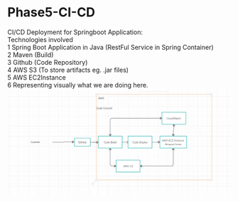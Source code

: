 # Phase5-CI-CD
CI/CD Deployment for Springboot Application:<br/>
 Technologies involved<br/>
   1	Spring Boot Application in Java (RestFul Service in Spring Container)<br/>
   2	Maven (Build)<br/>
   3	Github (Code Repository)<br/>
   4	AWS S3 (To store artifacts eg. .jar files)<br/>
   5	AWS EC2Instance<br/>
   6	Representing visually what we are doing here.
![Block Diagram](https://github.com/SwarajSam98/Phase5-CI-CD/blob/master/Images/BlockDiagram.PNG)
 